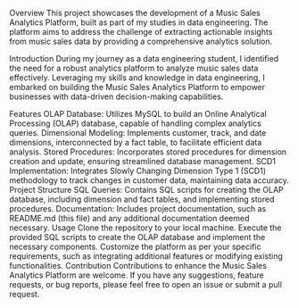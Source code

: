 Overview
This project showcases the development of a Music Sales Analytics Platform, built as part of my studies in data engineering. The platform aims to address the challenge of extracting actionable insights from music sales data by providing a comprehensive analytics solution.

Introduction
During my journey as a data engineering student, I identified the need for a robust analytics platform to analyze music sales data effectively. Leveraging my skills and knowledge in data engineering, I embarked on building the Music Sales Analytics Platform to empower businesses with data-driven decision-making capabilities.

Features
OLAP Database: Utilizes MySQL to build an Online Analytical Processing (OLAP) database, capable of handling complex analytics queries.
Dimensional Modeling: Implements customer, track, and date dimensions, interconnected by a fact table, to facilitate efficient data analysis.
Stored Procedures: Incorporates stored procedures for dimension creation and update, ensuring streamlined database management.
SCD1 Implementation: Integrates Slowly Changing Dimension Type 1 (SCD1) methodology to track changes in customer data, maintaining data accuracy.
Project Structure
SQL Queries: Contains SQL scripts for creating the OLAP database, including dimension and fact tables, and implementing stored procedures.
Documentation: Includes project documentation, such as README.md (this file) and any additional documentation deemed necessary.
Usage
Clone the repository to your local machine.
Execute the provided SQL scripts to create the OLAP database and implement the necessary components.
Customize the platform as per your specific requirements, such as integrating additional features or modifying existing functionalities.
Contribution
Contributions to enhance the Music Sales Analytics Platform are welcome. If you have any suggestions, feature requests, or bug reports, please feel free to open an issue or submit a pull request.
